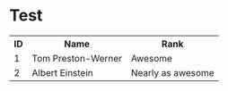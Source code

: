 # Test

<table>
    <tr>
        <th>ID</th><th>Name</th><th>Rank</th>
    </tr>
    <tr>
        <td>1</td><td>Tom Preston-Werner</td><td>Awesome</td>
    </tr>
    <tr>
     <td>2</td><td>Albert Einstein</td><td>Nearly as awesome</td>
    </tr>
</table>